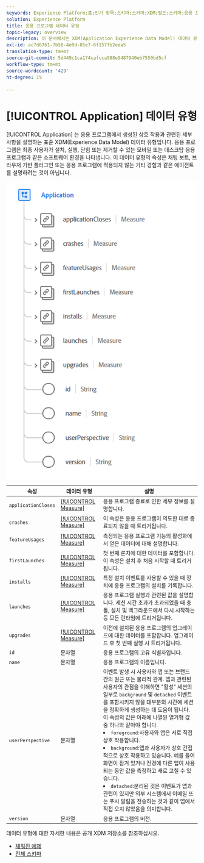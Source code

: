 ```yaml
---
keywords: Experience Platform;홈;인기 항목;스키마;스키마;XDM;필드;스키마;응용 프로그램;데이터 유형;데이터 유형;데이터 유형;;home;popular topics;schema;XDM;fields;schemas;application;datatype;data-type;data-type;
solution: Experience Platform
title: 응용 프로그램 데이터 유형
topic-legacy: overview
description: 이 문서에서는 XDM(Application Experience Data Model) 데이터 유형에 대한 개요를 제공합니다.
exl-id: ac7d6761-7b58-4e0d-85e7-6f157fb2eea5
translation-type: tm+mt
source-git-commit: 5d449c1ca174cafcca988e9487940eb7550bd5cf
workflow-type: tm+mt
source-wordcount: '429'
ht-degree: 1%

---
```


# [!UICONTROL Application] 데이터 유형

[!UICONTROL Application] 는 응용 프로그램에서 생성된 상호 작용과 관련된 세부 사항을 설명하는 표준 XDM(Experience Data Model) 데이터 유형입니다. 응용 프로그램은 최종 사용자가 설치, 실행, 닫힘 또는 제거할 수 있는 모바일 또는 데스크탑 응용 프로그램과 같은 소프트웨어 환경을 나타냅니다. 이 데이터 유형의 속성은 채팅 보트, 브라우저 기반 플러그인 또는 응용 프로그램에 적용되지 않는 기타 경험과 같은 에이전트를 설명하려는 것이 아닙니다.

<img src="../images/data-types/application.PNG" width="500" /><br />

| 속성 | 데이터 유형 | 설명 |
| --- | --- | --- |
| `applicationCloses` | [[!UICONTROL Measure]](./measure.md) | 응용 프로그램 종료로 인한 세부 정보를 설명합니다. |
| `crashes` | [[!UICONTROL Measure]](./measure.md) | 이 속성은 응용 프로그램이 의도한 대로 종료되지 않을 때 트리거됩니다. |
| `featureUsages` | [[!UICONTROL Measure]](./measure.md) | 측정되는 응용 프로그램 기능의 활성화에서 얻은 데이터에 대해 설명합니다. |
| `firstLaunches` | [[!UICONTROL Measure]](./measure.md) | 첫 번째 론치에 대한 데이터를 포함합니다. 이 속성은 설치 후 처음 시작할 때 트리거됩니다. |
| `installs` | [[!UICONTROL Measure]](./measure.md) | 특정 설치 이벤트를 사용할 수 있을 때 장치에 응용 프로그램의 설치를 기록합니다. |
| `launches` | [[!UICONTROL Measure]](./measure.md) | 응용 프로그램 실행과 관련된 값을 설명합니다. 세션 시간 초과가 초과되었을 때 충돌, 설치 및 백그라운드에서 다시 시작하는 등 모든 런타임에 트리거됩니다. |
| `upgrades` | [[!UICONTROL Measure]](./measure.md) | 이전에 설치된 응용 프로그램의 업그레이드에 대한 데이터를 포함합니다. 업그레이드 후 첫 번째 실행 시 트리거됩니다. |
| `id` | 문자열 | 응용 프로그램의 고유 식별자입니다. |
| `name` | 문자열 | 응용 프로그램의 이름입니다. |
| `userPerspective` | 문자열 | 이벤트 발생 시 사용자와 앱 또는 브랜드 간의 원근 또는 물리적 관계. 앱과 관련된 사용자의 관점을 이해하면 &quot;활성&quot; 세션의 일부로 `background` 및 `detached` 이벤트를 포함시키지 않을 대부분의 시간에 세션을 정확하게 생성하는 데 도움이 됩니다. 이 속성의 값은 아래에 나열된 열거형 값 중 하나와 같아야 합니다. <li> `foreground`:사용자와 앱은 서로 직접 상호 작용합니다. </li> <li> `background`:앱과 사용자가 상호 간접적으로 상호 작용하고 있습니다. 예를 들어 화면이 잠겨 있거나 전경에 다른 앱이 사용되는 동안 값을 측정하고 새로 고칠 수 있습니다.  </li> <li> `detached`:분리된 것은 이벤트가 앱과 관련이 있지만 외부 시스템에서 이메일 또는 푸시 알림을 전송하는 것과 같이 앱에서 직접 오지 않았음을 의미합니다. |
| `version` | 문자열 | 응용 프로그램의 버전. |

데이터 유형에 대한 자세한 내용은 공개 XDM 저장소를 참조하십시오.

* [채워진 예제](https://github.com/adobe/xdm/blob/master/components/datatypes/channels/application.example.1.json)
* [전체 스키마](https://github.com/adobe/xdm/blob/master/components/datatypes/channels/application.schema.json)
